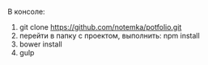 В консоле: 
1. git clone https://github.com/notemka/potfolio.git
2. перейти в папку с проектом, выполнить: npm install
3. bower install
4. gulp